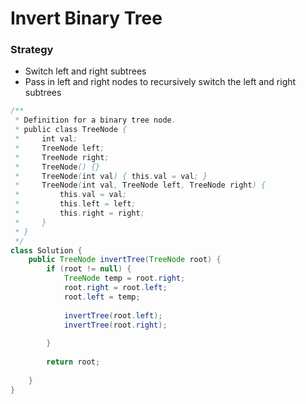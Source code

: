 # Invert Binary Tree

### Strategy

* Switch left and right subtrees
* Pass in left and right nodes to recursively switch the left and right subtrees

```java
/**
 * Definition for a binary tree node.
 * public class TreeNode {
 *     int val;
 *     TreeNode left;
 *     TreeNode right;
 *     TreeNode() {}
 *     TreeNode(int val) { this.val = val; }
 *     TreeNode(int val, TreeNode left, TreeNode right) {
 *         this.val = val;
 *         this.left = left;
 *         this.right = right;
 *     }
 * }
 */
class Solution {
    public TreeNode invertTree(TreeNode root) {
        if (root != null) {
            TreeNode temp = root.right;
            root.right = root.left;
            root.left = temp;
            
            invertTree(root.left);
            invertTree(root.right);
            
        }
        
        return root;
        
    }
}
```
